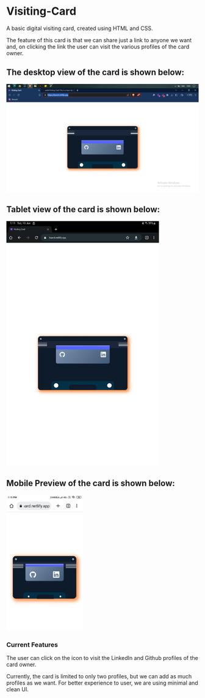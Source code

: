 # Visiting-Card
A basic digital visiting card, created using HTML and CSS.

The feature of this card is that we can share just a link to anyone we want and, on clicking the link the user can visit the various profiles of the card owner.

## The desktop view of the card is shown below:

<!-- ![Card Preview on Desktop Devices](https://github.com/ab4k/Visiting-Card/blob/main/VisitingCard/images/desktopPreview.png) -->
<img src="https://github.com/ab4k/Visiting-Card/blob/main/VisitingCard/images/desktopPreview.png" alt="Desktop Preview" width="700"/>

## Tablet view of the card is shown below:

<!-- ![Card Preview on Tablet Devices](https://github.com/ab4k/Visiting-Card/blob/main/VisitingCard/images/tabletPreview.jpg) -->
<img src="https://github.com/ab4k/Visiting-Card/blob/main/VisitingCard/images/tabletPreview.jpg" alt="Tablet Preview" width="400"/>

## Mobile Preview of the card is shown below:

<!-- ![Card Preview on Mobile Devices](https://github.com/ab4k/Visiting-Card/blob/main/VisitingCard/images/mobilePreview.png) -->
<img src="https://github.com/ab4k/Visiting-Card/blob/main/VisitingCard/images/mobilePreview.png" alt="Mobile Preview" width="200"/>

### Current Features 
The user can click on the icon to visit the LinkedIn and Github profiles of the card owner.

Currently, the card is limited to only two profiles, but we can add as much profiles as we want. For better experience to user, we are using minimal and clean UI. 
